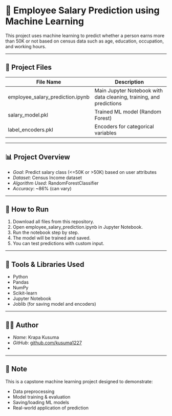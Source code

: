 # 🧠 Employee Salary Prediction using Machine Learning

This project uses machine learning to predict whether a person earns more than 50K or not based on census data such as age, education, occupation, and working hours.

---

## 📂 Project Files

| File Name                        | Description                                         |
|----------------------------------|-----------------------------------------------------|
| employee_salary_prediction.ipynb | Main Jupyter Notebook with data cleaning, training, and predictions |
| salary_model.pkl               | Trained ML model (Random Forest)                   |
| label_encoders.pkl             | Encoders for categorical variables                 |

---

## 📊 Project Overview

- *Goal*: Predict salary class (<=50K or >50K) based on user attributes
- *Dataset*: Census Income dataset
- *Algorithm Used*: RandomForestClassifier
- *Accuracy*: ~86% (can vary)

---

## 🚀 How to Run

1. Download all files from this repository.
2. Open employee_salary_prediction.ipynb in Jupyter Notebook.
3. Run the notebook step by step.
4. The model will be trained and saved.
5. You can test predictions with custom input.

---

## 🧰 Tools & Libraries Used

- Python
- Pandas
- NumPy
- Scikit-learn
- Jupyter Notebook
- Joblib (for saving model and encoders)

---

## 🧑‍💻 Author

- *Name*: Krapa Kusuma
-  *GitHub*: [github.com/kusuma1227](https://github.com/kusuma1227)
- 

---

## 📌 Note

This is a capstone machine learning project designed to demonstrate:
- Data preprocessing
- Model training & evaluation
- Saving/loading ML models
- Real-world application of prediction
